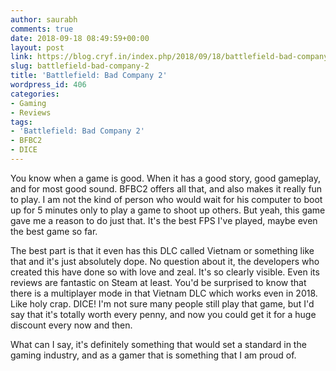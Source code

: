 ```yaml
---
author: saurabh
comments: true
date: 2018-09-18 08:49:59+00:00
layout: post
link: https://blog.cryf.in/index.php/2018/09/18/battlefield-bad-company-2/
slug: battlefield-bad-company-2
title: 'Battlefield: Bad Company 2'
wordpress_id: 406
categories:
- Gaming
- Reviews
tags:
- 'Battlefield: Bad Company 2'
- BFBC2
- DICE
---
```


You know when a game is good. When it has a good story, good gameplay, and for most good sound. BFBC2 offers all that, and also makes it really fun to play. I am not the kind of person who would wait for his computer to boot up for 5 minutes only to play a game to shoot up others. But yeah, this game gave me a reason to do just that. It's the best FPS I've played, maybe even the best game so far.

The best part is that it even has this DLC called Vietnam or something like that and it's just absolutely dope. No question about it, the developers who created this have done so with love and zeal. It's so clearly visible. Even its reviews are fantastic on Steam at least. You'd be surprised to know that there is a multiplayer mode in that Vietnam DLC which works even in 2018. Like holy crap. DICE! I'm not sure many people still play that game, but I'd say that it's totally worth every penny, and now you could get it for a huge discount every now and then.

What can I say, it's definitely something that would set a standard in the gaming industry, and as a gamer that is something that I am proud of.
